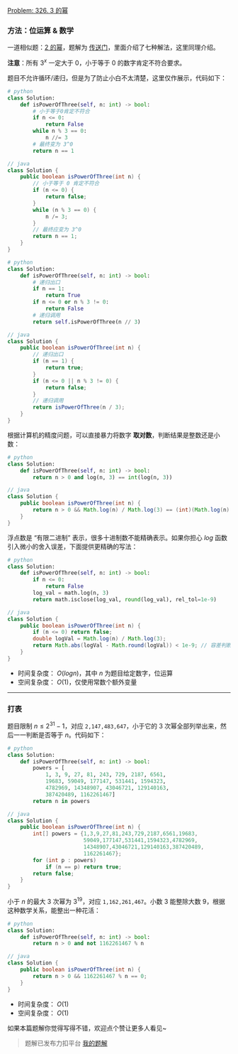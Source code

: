 [Problem: 326. 3 的幂](https://leetcode.cn/problems/power-of-three/description/)

### 方法：位运算 & 数学

一道相似题：[2 的幂](https://leetcode.cn/problems/power-of-two/description/)，题解为 [传送门](https://leetcode.cn/problems/power-of-two/solutions/3747419/qi-jie-mo-ni-di-gui-diao-ku-wei-yun-suan-rotf/)，里面介绍了七种解法，这里同理介绍。

**注意**：所有 $3^x$ 一定大于 $0$，小于等于 $0$ 的数字肯定不符合要求。

题目不允许循环/递归，但是为了防止小白不太清楚，这里仅作展示，代码如下：

```Python
# python
class Solution:
    def isPowerOfThree(self, n: int) -> bool:
        # 小于等于0肯定不符合
        if n <= 0:
            return False
        while n % 3 == 0:
            n //= 3
        # 最终变为 3^0
        return n == 1
```

```Java
// java
class Solution {
    public boolean isPowerOfThree(int n) {
        // 小于等于 0 肯定不符合
        if (n <= 0) {
            return false;
        }
        while (n % 3 == 0) {
            n /= 3;
        }
        // 最终应变为 3^0
        return n == 1;
    }
}
```

```Python
# python
class Solution:
    def isPowerOfThree(self, n: int) -> bool:
        # 递归出口
        if n == 1:
            return True
        if n <= 0 or n % 3 != 0:
            return False
        # 递归调用
        return self.isPowerOfThree(n // 3)
```

```Java
// java
class Solution {
    public boolean isPowerOfThree(int n) {
        // 递归出口
        if (n == 1) {
            return true;
        }
        if (n <= 0 || n % 3 != 0) {
            return false;
        }
        // 递归调用
        return isPowerOfThree(n / 3);
    }
}
```

根据计算机的精度问题，可以直接暴力将数字 **取对数**，判断结果是整数还是小数：

```Python
# python
class Solution:
    def isPowerOfThree(self, n: int) -> bool:
        return n > 0 and log(n, 3) == int(log(n, 3))
```

```Java
// java
class Solution {
    public boolean isPowerOfThree(int n) {
        return n > 0 && Math.log(n) / Math.log(3) == (int)(Math.log(n) / Math.log(3));
    }
}
```

浮点数是 “有限二进制” 表示，很多十进制数不能精确表示。如果你担心 $log$ 函数引入微小的舍入误差，下面提供更精确的写法：

```Python
# python
class Solution:
    def isPowerOfThree(self, n: int) -> bool:
        if n <= 0:
            return False
        log_val = math.log(n, 3)
        return math.isclose(log_val, round(log_val), rel_tol=1e-9)
```

```Java
// java
class Solution {
    public boolean isPowerOfThree(int n) {
        if (n <= 0) return false;
        double logVal = Math.log(n) / Math.log(3);
        return Math.abs(logVal - Math.round(logVal)) < 1e-9; // 容差判断
    }
}
```

- 时间复杂度： $O(logn)$，其中 $n$ 为题目给定数字，位运算
- 空间复杂度： $O(1)$，仅使用常数个额外变量

---

### 打表

题目限制 $n\leq2^{31}-1$，对应 `2,147,483,647`，小于它的 $3$ 次幂全部列举出来，然后一一判断是否等于 $n$。代码如下：

```Python
# python
class Solution:
    def isPowerOfThree(self, n: int) -> bool:
        powers = [
            1, 3, 9, 27, 81, 243, 729, 2187, 6561,
            19683, 59049, 177147, 531441, 1594323,
            4782969, 14348907, 43046721, 129140163,
            387420489, 1162261467]
        return n in powers
```

```Java
// java
class Solution {
    public boolean isPowerOfThree(int n) {
        int[] powers = {1,3,9,27,81,243,729,2187,6561,19683,
                        59049,177147,531441,1594323,4782969,
                        14348907,43046721,129140163,387420489,
                        1162261467};
        for (int p : powers)
            if (n == p) return true;
        return false;
    }
}
```

小于 $n$ 的最大 $3$ 次幂为 $3^{19}$，对应 `1,162,261,467`。小数 $3$ 能整除大数 $9$，根据这种数学关系，能整出一种花活：

```Python
# python
class Solution:
    def isPowerOfThree(self, n: int) -> bool:
        return n > 0 and not 1162261467 % n
```

```Java
// java
class Solution {
    public boolean isPowerOfThree(int n) {
        return n > 0 && 1162261467 % n == 0;
    }
}
```

- 时间复杂度： $O(1)$
- 空间复杂度： $O(1)$

如果本篇题解你觉得写得不错，欢迎点个赞让更多人看见~

> 题解已发布力扣平台 [我的题解](https://leetcode.cn/problems/power-of-three/solutions/3751511/liu-jie-xun-huan-di-gui-qu-dui-shu-da-bi-o6p7/)
